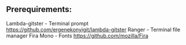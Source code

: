 ## Prerequirements:
Lambda-gitster - Terminal prompt https://github.com/ergenekonyigit/lambda-gitster
Ranger - Terminal file manager
Fira Mono - Fonts https://github.com/mozilla/Fira
